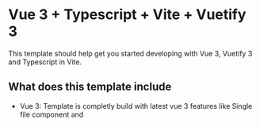 # Vue 3 + Typescript + Vite + Vuetify 3

This template should help get you started developing with Vue 3, Vuetify 3 and Typescript in Vite.

## What does this template include
- Vue 3: Template is completly build with latest vue 3 features like Single file component and <script setup> mode which makes your code much more clean and readable.
Router, Directives, Middlewares and Mixins are all configured and prebuilt in to the template.
  
- Typescript: The whole project is written with typescipt modular form, which is great as it's the new trend and most of the libraries are starting to migrate/support modular form (Ex: Firebase).
  
- Vite: The project is built on top of vite, which have boosted everything from server-start up to production bundle. You can't describe how amazing vite is here in one line so i recommend reading this official article from Vite to know more about it https://vitejs.dev/guide/why.html.
  
- Vuetify 3: Alpha version of Vuetify 3 is available and is completly configured including custom themes and colors.
  
- SCSS: Sass is configured and is integrated to work globally and inside local components, it is integrated with vuetify as well.
  
- Vuex Store: Store is configured with module form that supports multiple versions of stores with dfferent names, as it is more efficient for medium and big projects.
  
## Coming next
- The template will be updated frequently, adding more important plugins and configurations in to it.
